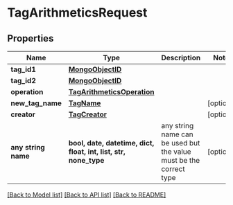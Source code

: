 # TagArithmeticsRequest


## Properties
Name | Type | Description | Notes
------------ | ------------- | ------------- | -------------
**tag_id1** | [**MongoObjectID**](MongoObjectID.md) |  | 
**tag_id2** | [**MongoObjectID**](MongoObjectID.md) |  | 
**operation** | [**TagArithmeticsOperation**](TagArithmeticsOperation.md) |  | 
**new_tag_name** | [**TagName**](TagName.md) |  | [optional] 
**creator** | [**TagCreator**](TagCreator.md) |  | [optional] 
**any string name** | **bool, date, datetime, dict, float, int, list, str, none_type** | any string name can be used but the value must be the correct type | [optional]

[[Back to Model list]](../README.md#documentation-for-models) [[Back to API list]](../README.md#documentation-for-api-endpoints) [[Back to README]](../README.md)


